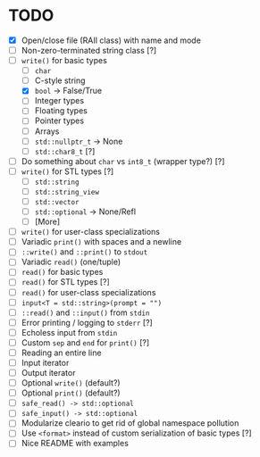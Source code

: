 # TODO

* [x] Open/close file (RAII class) with name and mode
* [ ] Non-zero-terminated string class [?]
* [ ] `write()` for basic types
    * [ ] `char`
    * [ ] C-style string
    * [x] `bool` -> False/True
    * [ ] Integer types
    * [ ] Floating types
    * [ ] Pointer types
    * [ ] Arrays
    * [ ] `std::nullptr_t` -> None
    * [ ] `std::char8_t` [?]
* [ ] Do something about `char` vs `int8_t` (wrapper type?) [?]
* [ ] `write()` for STL types [?]
    * [ ] `std::string`
    * [ ] `std::string_view`
    * [ ] `std::vector`
    * [ ] `std::optional` -> None/Refl
    * [ ] [More]
* [ ] `write()` for user-class specializations
* [ ] Variadic `print()` with spaces and a newline
* [ ] `::write()` and `::print()` to `stdout`
* [ ] Variadic `read()` (one/tuple)
* [ ] `read()` for basic types
* [ ] `read()` for STL types [?]
* [ ] `read()` for user-class specializations
* [ ] `input<T = std::string>(prompt = "")`
* [ ] `::read()` and `::input()` from `stdin`
* [ ] Error printing / logging to `stderr` [?]
* [ ] Echoless input from `stdin`
* [ ] Custom `sep` and `end` for `print()` [?]
* [ ] Reading an entire line
* [ ] Input iterator
* [ ] Output iterator
* [ ] Optional `write()` (default?)
* [ ] Optional `print()` (default?)
* [ ] `safe_read() -> std::optional`
* [ ] `safe_input() -> std::optional`
* [ ] Modularize cleario to get rid of global namespace pollution
* [ ] Use `<format>` instead of custom serialization of basic types [?]
* [ ] Nice README with examples
